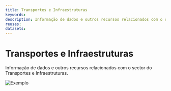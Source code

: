 ```yaml
---
title: Transportes e Infraestruturas
keywords:
description: Informação de dados e outros recursos relacionados com o sector do Transportes e Infraestruturas.
reuses:
datasets:
---
```

# Transportes e Infraestruturas

Informação de dados e outros recursos relacionados com o sector do Transportes e Infraestruturas.

![Exemplo](https://raw.githubusercontent.com/amagovpt/docs.dados.gov.pt/master/img/em_construcao.jpg)
